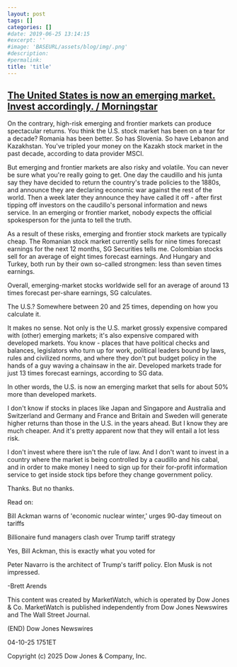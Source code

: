 ```yaml
---
layout: post
tags: []
categories: []
#date: 2019-06-25 13:14:15
#excerpt: ''
#image: 'BASEURL/assets/blog/img/.png'
#description:
#permalink:
title: 'title'
---
```



## [The United States is now an emerging market. Invest accordingly. / Morningstar](https://www.morningstar.com/news/marketwatch/20250410726/the-united-states-is-now-an-emerging-market-invest-accordingly)

On the contrary, high-risk emerging and frontier markets can produce spectacular returns. You think the U.S. stock market has been on a tear for a decade? Romania has been better. So has Slovenia. So have Lebanon and Kazakhstan. You've tripled your money on the Kazakh stock market in the past decade, according to data provider MSCI.

But emerging and frontier markets are also risky and volatile. You can never be sure what you're really going to get. One day the caudillo and his junta say they have decided to return the country's trade policies to the 1880s, and announce they are declaring economic war against the rest of the world. Then a week later they announce they have called it off - after first tipping off investors on the caudillo's personal information and news service. In an emerging or frontier market, nobody expects the official spokesperson for the junta to tell the truth.

As a result of these risks, emerging and frontier stock markets are typically cheap. The Romanian stock market currently sells for nine times forecast earnings for the next 12 months, SG Securities tells me. Colombian stocks sell for an average of eight times forecast earnings. And Hungary and Turkey, both run by their own so-called strongmen: less than seven times earnings.

Overall, emerging-market stocks worldwide sell for an average of around 13 times forecast per-share earnings, SG calculates.

The U.S.? Somewhere between 20 and 25 times, depending on how you calculate it.

It makes no sense. Not only is the U.S. market grossly expensive compared with (other) emerging markets; it's also expensive compared with developed markets. You know - places that have political checks and balances, legislators who turn up for work, political leaders bound by laws, rules and civilized norms, and where they don't put budget policy in the hands of a guy waving a chainsaw in the air. Developed markets trade for just 13 times forecast earnings, according to SG data.

In other words, the U.S. is now an emerging market that sells for about 50% more than developed markets.

I don't know if stocks in places like Japan and Singapore and Australia and Switzerland and Germany and France and Britain and Sweden will generate higher returns than those in the U.S. in the years ahead. But I know they are much cheaper. And it's pretty apparent now that they will entail a lot less risk.

I don't invest where there isn't the rule of law. And I don't want to invest in a country where the market is being controlled by a caudillo and his cabal, and in order to make money I need to sign up for their for-profit information service to get inside stock tips before they change government policy.

Thanks. But no thanks.

Read on:

Bill Ackman warns of 'economic nuclear winter,' urges 90-day timeout on tariffs

Billionaire fund managers clash over Trump tariff strategy

Yes, Bill Ackman, this is exactly what you voted for

Peter Navarro is the architect of Trump's tariff policy. Elon Musk is not impressed.

-Brett Arends

This content was created by MarketWatch, which is operated by Dow Jones & Co. MarketWatch is published independently from Dow Jones Newswires and The Wall Street Journal.

(END) Dow Jones Newswires

04-10-25 1751ET

Copyright (c) 2025 Dow Jones & Company, Inc.

